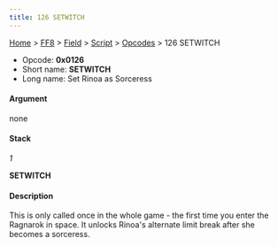 ```yaml
---
title: 126 SETWITCH
---
```


[Home](Main%20Page.md) > [FF8](FF8.md) > [Field](FF8/Field.md) > [Script](FF8/Field/Script.md) > [Opcodes](FF8/Field/Script/Opcodes.md) > 126 SETWITCH

-   Opcode: **0x0126**
-   Short name: **SETWITCH**
-   Long name: Set Rinoa as Sorceress

#### Argument

none

#### Stack

  
*1*

**SETWITCH**

#### Description

This is only called once in the whole game - the first time you enter
the Ragnarok in space. It unlocks Rinoa's alternate limit break after
she becomes a sorceress.

